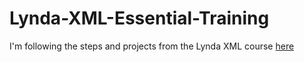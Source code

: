 # Lynda-XML-Essential-Training

I'm following the steps and projects from the Lynda XML course [here](https://www.lynda.com/XML-tutorials/XML-Essential-Training/145930-2.html)
